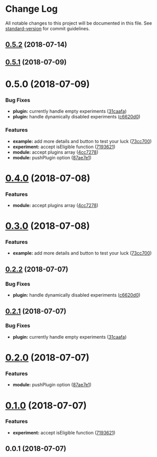 # Change Log

All notable changes to this project will be documented in this file. See [standard-version](https://github.com/conventional-changelog/standard-version) for commit guidelines.

<a name="0.5.2"></a>
## [0.5.2](https://github.com/alibaba-aero/nuxt-google-optimize/compare/v0.5.1...v0.5.2) (2018-07-14)



<a name="0.5.1"></a>
## [0.5.1](https://github.com/alibaba-aero/nuxt-google-optimize/compare/v0.5.0...v0.5.1) (2018-07-09)



<a name="0.5.0"></a>
# 0.5.0 (2018-07-09)


### Bug Fixes

* **plugin:** currently handle empty experiments ([31caafa](https://github.com/alibaba-aero/nuxt-google-optimize/commit/31caafa))
* **plugin:** handle dynamically disabled experiments ([c6620d0](https://github.com/alibaba-aero/nuxt-google-optimize/commit/c6620d0))


### Features

* **example:** add more details and button to test your luck ([73cc700](https://github.com/alibaba-aero/nuxt-google-optimize/commit/73cc700))
* **experiment:** accept isEligible function ([7193621](https://github.com/alibaba-aero/nuxt-google-optimize/commit/7193621))
* **module:** accept plugins array ([4cc7278](https://github.com/alibaba-aero/nuxt-google-optimize/commit/4cc7278))
* **module:** pushPlugin option ([87ae7e1](https://github.com/alibaba-aero/nuxt-google-optimize/commit/87ae7e1))



<a name="0.4.0"></a>
# [0.4.0](https://github.com/alibaba-aero/nuxt-google-optimize/compare/v0.3.0...v0.4.0) (2018-07-08)


### Features

* **module:** accept plugins array ([4cc7278](https://github.com/alibaba-aero/nuxt-google-optimize/commit/4cc7278))



<a name="0.3.0"></a>
# [0.3.0](https://github.com/alibaba-aero/nuxt-google-optimize/compare/v0.2.2...v0.3.0) (2018-07-08)


### Features

* **example:** add more details and button to test your luck ([73cc700](https://github.com/alibaba-aero/nuxt-google-optimize/commit/73cc700))



<a name="0.2.2"></a>
## [0.2.2](https://github.com/alibaba-aero/nuxt-google-optimize/compare/v0.2.1...v0.2.2) (2018-07-07)


### Bug Fixes

* **plugin:** handle dynamically disabled experiments ([c6620d0](https://github.com/alibaba-aero/nuxt-google-optimize/commit/c6620d0))



<a name="0.2.1"></a>
## [0.2.1](https://github.com/alibaba-aero/nuxt-google-optimize/compare/v0.2.0...v0.2.1) (2018-07-07)


### Bug Fixes

* **plugin:** currently handle empty experiments ([31caafa](https://github.com/alibaba-aero/nuxt-google-optimize/commit/31caafa))



<a name="0.2.0"></a>
# [0.2.0](https://github.com/alibaba-aero/nuxt-google-optimize/compare/v0.1.0...v0.2.0) (2018-07-07)


### Features

* **module:** pushPlugin option ([87ae7e1](https://github.com/alibaba-aero/nuxt-google-optimize/commit/87ae7e1))



<a name="0.1.0"></a>
# [0.1.0](https://github.com/alibaba-aero/nuxt-google-optimize/compare/v0.0.1...v0.1.0) (2018-07-07)


### Features

* **experiment:** accept isEligible function ([7193621](https://github.com/alibaba-aero/nuxt-google-optimize/commit/7193621))



<a name="0.0.1"></a>
## 0.0.1 (2018-07-07)
